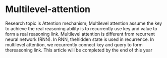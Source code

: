 # Multilevel-attention

Research topic is Attention mechanism; 
Multilevel attention assume the key to achieve the real reasoning ability is to recurrently use key and value to form a real reasoning link. Multilevel attention is different from recurrent neural network (RNN). In RNN, thehidden state is used in recurrence. In multilevel attention, we recurrently connect key and query to form thereasoning link. This article will be
completed by the end of this year
